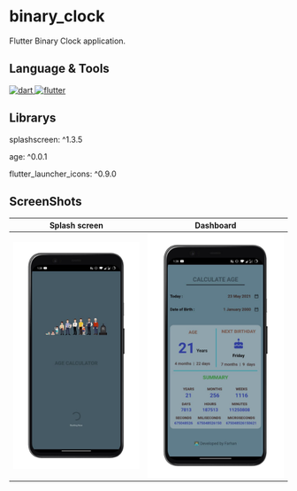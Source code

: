 # binary_clock


<p> Flutter Binary Clock application. </p>



## Language & Tools
<a href="https://dart.dev" target="_blank"> <img src="https://www.vectorlogo.zone/logos/dartlang/dartlang-icon.svg" alt="dart" width="40" height="40"/> </a>
<a href="https://flutter.dev" target="_blank"> <img src="https://www.vectorlogo.zone/logos/flutterio/flutterio-icon.svg" alt="flutter" width="40" height="40"/> </a> 


## Librarys
<p> splashscreen: ^1.3.5 </p>
 <p> age: ^0.0.1 </p>
<p>  flutter_launcher_icons: ^0.9.0 </p> 







## ScreenShots

[splash]: https://github.com/farhansadikgalib/raw/blob/master/Age%20Calculator/splash.png
[dashboard]: https://github.com/farhansadikgalib/raw/blob/master/Age%20Calculator/dashboard.png

|    Splash screen      |    Dashboard |
| ------------- |:-------------: |
|![alt text][splash]  | ![alt text][dashboard] |

